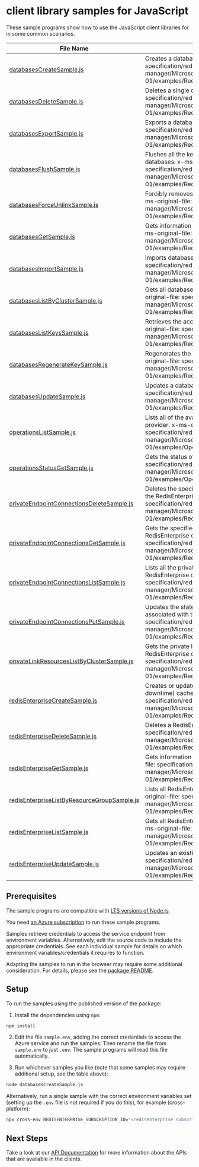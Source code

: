 # client library samples for JavaScript

These sample programs show how to use the JavaScript client libraries for in some common scenarios.

| **File Name**                                                                           | **Description**                                                                                                                                                                                                                                                            |
| --------------------------------------------------------------------------------------- | -------------------------------------------------------------------------------------------------------------------------------------------------------------------------------------------------------------------------------------------------------------------------- |
| [databasesCreateSample.js][databasescreatesample]                                       | Creates a database x-ms-original-file: specification/redisenterprise/resource-manager/Microsoft.Cache/stable/2023-11-01/examples/RedisEnterpriseDatabasesCreate.json                                                                                                       |
| [databasesDeleteSample.js][databasesdeletesample]                                       | Deletes a single database x-ms-original-file: specification/redisenterprise/resource-manager/Microsoft.Cache/stable/2023-11-01/examples/RedisEnterpriseDatabasesDelete.json                                                                                                |
| [databasesExportSample.js][databasesexportsample]                                       | Exports a database file from target database. x-ms-original-file: specification/redisenterprise/resource-manager/Microsoft.Cache/stable/2023-11-01/examples/RedisEnterpriseDatabasesExport.json                                                                            |
| [databasesFlushSample.js][databasesflushsample]                                         | Flushes all the keys in this database and also from its linked databases. x-ms-original-file: specification/redisenterprise/resource-manager/Microsoft.Cache/stable/2023-11-01/examples/RedisEnterpriseDatabasesFlush.json                                                 |
| [databasesForceUnlinkSample.js][databasesforceunlinksample]                             | Forcibly removes the link to the specified database resource. x-ms-original-file: specification/redisenterprise/resource-manager/Microsoft.Cache/stable/2023-11-01/examples/RedisEnterpriseDatabasesForceUnlink.json                                                       |
| [databasesGetSample.js][databasesgetsample]                                             | Gets information about a database in a RedisEnterprise cluster. x-ms-original-file: specification/redisenterprise/resource-manager/Microsoft.Cache/stable/2023-11-01/examples/RedisEnterpriseDatabasesGet.json                                                             |
| [databasesImportSample.js][databasesimportsample]                                       | Imports database files to target database. x-ms-original-file: specification/redisenterprise/resource-manager/Microsoft.Cache/stable/2023-11-01/examples/RedisEnterpriseDatabasesImport.json                                                                               |
| [databasesListByClusterSample.js][databaseslistbyclustersample]                         | Gets all databases in the specified RedisEnterprise cluster. x-ms-original-file: specification/redisenterprise/resource-manager/Microsoft.Cache/stable/2023-11-01/examples/RedisEnterpriseDatabasesListByCluster.json                                                      |
| [databasesListKeysSample.js][databaseslistkeyssample]                                   | Retrieves the access keys for the RedisEnterprise database. x-ms-original-file: specification/redisenterprise/resource-manager/Microsoft.Cache/stable/2023-11-01/examples/RedisEnterpriseDatabasesListKeys.json                                                            |
| [databasesRegenerateKeySample.js][databasesregeneratekeysample]                         | Regenerates the RedisEnterprise database's access keys. x-ms-original-file: specification/redisenterprise/resource-manager/Microsoft.Cache/stable/2023-11-01/examples/RedisEnterpriseDatabasesRegenerateKey.json                                                           |
| [databasesUpdateSample.js][databasesupdatesample]                                       | Updates a database x-ms-original-file: specification/redisenterprise/resource-manager/Microsoft.Cache/stable/2023-11-01/examples/RedisEnterpriseDatabasesUpdate.json                                                                                                       |
| [operationsListSample.js][operationslistsample]                                         | Lists all of the available REST API operations of the Microsoft.Cache provider. x-ms-original-file: specification/redisenterprise/resource-manager/Microsoft.Cache/stable/2023-11-01/examples/OperationsList.json                                                          |
| [operationsStatusGetSample.js][operationsstatusgetsample]                               | Gets the status of operation. x-ms-original-file: specification/redisenterprise/resource-manager/Microsoft.Cache/stable/2023-11-01/examples/OperationsStatusGet.json                                                                                                       |
| [privateEndpointConnectionsDeleteSample.js][privateendpointconnectionsdeletesample]     | Deletes the specified private endpoint connection associated with the RedisEnterprise cluster. x-ms-original-file: specification/redisenterprise/resource-manager/Microsoft.Cache/stable/2023-11-01/examples/RedisEnterpriseDeletePrivateEndpointConnection.json           |
| [privateEndpointConnectionsGetSample.js][privateendpointconnectionsgetsample]           | Gets the specified private endpoint connection associated with the RedisEnterprise cluster. x-ms-original-file: specification/redisenterprise/resource-manager/Microsoft.Cache/stable/2023-11-01/examples/RedisEnterpriseGetPrivateEndpointConnection.json                 |
| [privateEndpointConnectionsListSample.js][privateendpointconnectionslistsample]         | Lists all the private endpoint connections associated with the RedisEnterprise cluster. x-ms-original-file: specification/redisenterprise/resource-manager/Microsoft.Cache/stable/2023-11-01/examples/RedisEnterpriseListPrivateEndpointConnections.json                   |
| [privateEndpointConnectionsPutSample.js][privateendpointconnectionsputsample]           | Updates the state of the specified private endpoint connection associated with the RedisEnterprise cluster. x-ms-original-file: specification/redisenterprise/resource-manager/Microsoft.Cache/stable/2023-11-01/examples/RedisEnterprisePutPrivateEndpointConnection.json |
| [privateLinkResourcesListByClusterSample.js][privatelinkresourceslistbyclustersample]   | Gets the private link resources that need to be created for a RedisEnterprise cluster. x-ms-original-file: specification/redisenterprise/resource-manager/Microsoft.Cache/stable/2023-11-01/examples/RedisEnterpriseListPrivateLinkResources.json                          |
| [redisEnterpriseCreateSample.js][redisenterprisecreatesample]                           | Creates or updates an existing (overwrite/recreate, with potential downtime) cache cluster x-ms-original-file: specification/redisenterprise/resource-manager/Microsoft.Cache/stable/2023-11-01/examples/RedisEnterpriseCreate.json                                        |
| [redisEnterpriseDeleteSample.js][redisenterprisedeletesample]                           | Deletes a RedisEnterprise cache cluster. x-ms-original-file: specification/redisenterprise/resource-manager/Microsoft.Cache/stable/2023-11-01/examples/RedisEnterpriseDelete.json                                                                                          |
| [redisEnterpriseGetSample.js][redisenterprisegetsample]                                 | Gets information about a RedisEnterprise cluster x-ms-original-file: specification/redisenterprise/resource-manager/Microsoft.Cache/stable/2023-11-01/examples/RedisEnterpriseGet.json                                                                                     |
| [redisEnterpriseListByResourceGroupSample.js][redisenterpriselistbyresourcegroupsample] | Lists all RedisEnterprise clusters in a resource group. x-ms-original-file: specification/redisenterprise/resource-manager/Microsoft.Cache/stable/2023-11-01/examples/RedisEnterpriseListByResourceGroup.json                                                              |
| [redisEnterpriseListSample.js][redisenterpriselistsample]                               | Gets all RedisEnterprise clusters in the specified subscription. x-ms-original-file: specification/redisenterprise/resource-manager/Microsoft.Cache/stable/2023-11-01/examples/RedisEnterpriseList.json                                                                    |
| [redisEnterpriseUpdateSample.js][redisenterpriseupdatesample]                           | Updates an existing RedisEnterprise cluster x-ms-original-file: specification/redisenterprise/resource-manager/Microsoft.Cache/stable/2023-11-01/examples/RedisEnterpriseUpdate.json                                                                                       |

## Prerequisites

The sample programs are compatible with [LTS versions of Node.js](https://github.com/nodejs/release#release-schedule).

You need [an Azure subscription][freesub] to run these sample programs.

Samples retrieve credentials to access the service endpoint from environment variables. Alternatively, edit the source code to include the appropriate credentials. See each individual sample for details on which environment variables/credentials it requires to function.

Adapting the samples to run in the browser may require some additional consideration. For details, please see the [package README][package].

## Setup

To run the samples using the published version of the package:

1. Install the dependencies using `npm`:

```bash
npm install
```

2. Edit the file `sample.env`, adding the correct credentials to access the Azure service and run the samples. Then rename the file from `sample.env` to just `.env`. The sample programs will read this file automatically.

3. Run whichever samples you like (note that some samples may require additional setup, see the table above):

```bash
node databasesCreateSample.js
```

Alternatively, run a single sample with the correct environment variables set (setting up the `.env` file is not required if you do this), for example (cross-platform):

```bash
npx cross-env REDISENTERPRISE_SUBSCRIPTION_ID="<redisenterprise subscription id>" REDISENTERPRISE_RESOURCE_GROUP="<redisenterprise resource group>" REDISENTERPRISE_SUBSCRIPTION_ID="<redisenterprise subscription id>" REDISENTERPRISE_RESOURCE_GROUP="<redisenterprise resource group>" node databasesCreateSample.js
```

## Next Steps

Take a look at our [API Documentation][apiref] for more information about the APIs that are available in the clients.

[databasescreatesample]: https://github.com/Azure/azure-sdk-for-js/blob/main/sdk/redisenterprise/arm-redisenterprisecache/samples/v3/javascript/databasesCreateSample.js
[databasesdeletesample]: https://github.com/Azure/azure-sdk-for-js/blob/main/sdk/redisenterprise/arm-redisenterprisecache/samples/v3/javascript/databasesDeleteSample.js
[databasesexportsample]: https://github.com/Azure/azure-sdk-for-js/blob/main/sdk/redisenterprise/arm-redisenterprisecache/samples/v3/javascript/databasesExportSample.js
[databasesflushsample]: https://github.com/Azure/azure-sdk-for-js/blob/main/sdk/redisenterprise/arm-redisenterprisecache/samples/v3/javascript/databasesFlushSample.js
[databasesforceunlinksample]: https://github.com/Azure/azure-sdk-for-js/blob/main/sdk/redisenterprise/arm-redisenterprisecache/samples/v3/javascript/databasesForceUnlinkSample.js
[databasesgetsample]: https://github.com/Azure/azure-sdk-for-js/blob/main/sdk/redisenterprise/arm-redisenterprisecache/samples/v3/javascript/databasesGetSample.js
[databasesimportsample]: https://github.com/Azure/azure-sdk-for-js/blob/main/sdk/redisenterprise/arm-redisenterprisecache/samples/v3/javascript/databasesImportSample.js
[databaseslistbyclustersample]: https://github.com/Azure/azure-sdk-for-js/blob/main/sdk/redisenterprise/arm-redisenterprisecache/samples/v3/javascript/databasesListByClusterSample.js
[databaseslistkeyssample]: https://github.com/Azure/azure-sdk-for-js/blob/main/sdk/redisenterprise/arm-redisenterprisecache/samples/v3/javascript/databasesListKeysSample.js
[databasesregeneratekeysample]: https://github.com/Azure/azure-sdk-for-js/blob/main/sdk/redisenterprise/arm-redisenterprisecache/samples/v3/javascript/databasesRegenerateKeySample.js
[databasesupdatesample]: https://github.com/Azure/azure-sdk-for-js/blob/main/sdk/redisenterprise/arm-redisenterprisecache/samples/v3/javascript/databasesUpdateSample.js
[operationslistsample]: https://github.com/Azure/azure-sdk-for-js/blob/main/sdk/redisenterprise/arm-redisenterprisecache/samples/v3/javascript/operationsListSample.js
[operationsstatusgetsample]: https://github.com/Azure/azure-sdk-for-js/blob/main/sdk/redisenterprise/arm-redisenterprisecache/samples/v3/javascript/operationsStatusGetSample.js
[privateendpointconnectionsdeletesample]: https://github.com/Azure/azure-sdk-for-js/blob/main/sdk/redisenterprise/arm-redisenterprisecache/samples/v3/javascript/privateEndpointConnectionsDeleteSample.js
[privateendpointconnectionsgetsample]: https://github.com/Azure/azure-sdk-for-js/blob/main/sdk/redisenterprise/arm-redisenterprisecache/samples/v3/javascript/privateEndpointConnectionsGetSample.js
[privateendpointconnectionslistsample]: https://github.com/Azure/azure-sdk-for-js/blob/main/sdk/redisenterprise/arm-redisenterprisecache/samples/v3/javascript/privateEndpointConnectionsListSample.js
[privateendpointconnectionsputsample]: https://github.com/Azure/azure-sdk-for-js/blob/main/sdk/redisenterprise/arm-redisenterprisecache/samples/v3/javascript/privateEndpointConnectionsPutSample.js
[privatelinkresourceslistbyclustersample]: https://github.com/Azure/azure-sdk-for-js/blob/main/sdk/redisenterprise/arm-redisenterprisecache/samples/v3/javascript/privateLinkResourcesListByClusterSample.js
[redisenterprisecreatesample]: https://github.com/Azure/azure-sdk-for-js/blob/main/sdk/redisenterprise/arm-redisenterprisecache/samples/v3/javascript/redisEnterpriseCreateSample.js
[redisenterprisedeletesample]: https://github.com/Azure/azure-sdk-for-js/blob/main/sdk/redisenterprise/arm-redisenterprisecache/samples/v3/javascript/redisEnterpriseDeleteSample.js
[redisenterprisegetsample]: https://github.com/Azure/azure-sdk-for-js/blob/main/sdk/redisenterprise/arm-redisenterprisecache/samples/v3/javascript/redisEnterpriseGetSample.js
[redisenterpriselistbyresourcegroupsample]: https://github.com/Azure/azure-sdk-for-js/blob/main/sdk/redisenterprise/arm-redisenterprisecache/samples/v3/javascript/redisEnterpriseListByResourceGroupSample.js
[redisenterpriselistsample]: https://github.com/Azure/azure-sdk-for-js/blob/main/sdk/redisenterprise/arm-redisenterprisecache/samples/v3/javascript/redisEnterpriseListSample.js
[redisenterpriseupdatesample]: https://github.com/Azure/azure-sdk-for-js/blob/main/sdk/redisenterprise/arm-redisenterprisecache/samples/v3/javascript/redisEnterpriseUpdateSample.js
[apiref]: https://docs.microsoft.com/javascript/api/@azure/arm-redisenterprisecache?view=azure-node-preview
[freesub]: https://azure.microsoft.com/free/
[package]: https://github.com/Azure/azure-sdk-for-js/tree/main/sdk/redisenterprise/arm-redisenterprisecache/README.md
